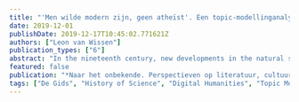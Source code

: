 ```yaml
---
title: "'Men wilde modern zijn, geen atheïst'. Een topic-modellinganalyse van natuurwetenschappen en theologie in honderd jaar De Gids."
date: 2019-12-01
publishDate: 2019-12-17T10:45:02.771621Z
authors: ["Leon van Wissen"]
publication_types: ["6"]
abstract: "In the nineteenth century, new developments in the natural sciencs found a place in the academic landscape, either affecting existing disciplines in that landscape, or causing a shift by introducing new disciplines. One of the results of this introduction of new fields of research is exemplified in the discourse around modern theology, which is also visible in the Dutch general cultural periodical De Gids (1837-). This article sheds new light on how this introduction of the natural sciences took place, as can be seen in contributions to De Gids. It does this by using topic modelling, a technique well known in the Digital Humanities, to give an overview of the attention paid to several disciplines in the magazine over time. In particular, this article focuses on the proportion of contributions from theology and philosophy, and relates changes in the attention paid to these disciplines to the discourse around modern theology. In addition, the article shows how the technique of topicmodelling can assist scholars in their research and shows how findings from digital methods can complement existing studies on De Gids in particular and cultural historical research on large textual corpora in general."
featured: false
publication: "*Naar het onbekende. Perspectieven op literatuur, cultuur en kennis.*"
tags: ["De Gids", "History of Science", "Digital Humanities", "Topic Modelling"]
---
```

